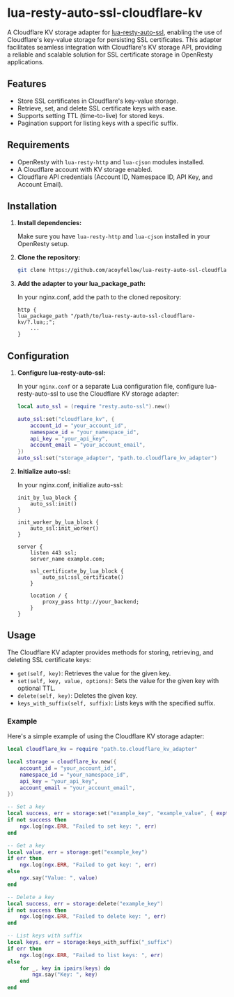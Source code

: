 # lua-resty-auto-ssl-cloudflare-kv

A Cloudflare KV storage adapter for [lua-resty-auto-ssl](https://github.com/auto-ssl/lua-resty-auto-ssl), enabling the use of Cloudflare's key-value storage for persisting SSL certificates. This adapter facilitates seamless integration with Cloudflare's KV storage API, providing a reliable and scalable solution for SSL certificate storage in OpenResty applications.

## Features

- Store SSL certificates in Cloudflare's key-value storage.
- Retrieve, set, and delete SSL certificate keys with ease.
- Supports setting TTL (time-to-live) for stored keys.
- Pagination support for listing keys with a specific suffix.

## Requirements

- OpenResty with `lua-resty-http` and `lua-cjson` modules installed.
- A Cloudflare account with KV storage enabled.
- Cloudflare API credentials (Account ID, Namespace ID, API Key, and Account Email).

## Installation

1. **Install dependencies:**

   Make sure you have `lua-resty-http` and `lua-cjson` installed in your OpenResty setup.

2. **Clone the repository:**

   ```sh
   git clone https://github.com/acoyfellow/lua-resty-auto-ssl-cloudflare-kv.git
   ```
   
 3. **Add the adapter to your lua_package_path:**
    
    In your nginx.conf, add the path to the cloned repository:
    ```nginx
    http {
    lua_package_path "/path/to/lua-resty-auto-ssl-cloudflare-kv/?.lua;;";
        ...
    }
    ```

## Configuration

1. **Configure lua-resty-auto-ssl:**

   In your `nginx.conf` or a separate Lua configuration file, configure lua-resty-auto-ssl to use the Cloudflare KV storage adapter:

   ```lua
   local auto_ssl = (require "resty.auto-ssl").new()

   auto_ssl:set("cloudflare_kv", {
       account_id = "your_account_id",
       namespace_id = "your_namespace_id",
       api_key = "your_api_key",
       account_email = "your_account_email",
   })
   auto_ssl:set("storage_adapter", "path.to.cloudflare_kv_adapter")
   ```
   
2. **Initialize auto-ssl:**
    
    In your nginx.conf, initialize auto-ssl:
    ```
    init_by_lua_block {
        auto_ssl:init()
    }

    init_worker_by_lua_block {
        auto_ssl:init_worker()
    }

    server {
        listen 443 ssl;
        server_name example.com;

        ssl_certificate_by_lua_block {
            auto_ssl:ssl_certificate()
        }

        location / {
            proxy_pass http://your_backend;
        }
    }
    ```
## Usage

The Cloudflare KV adapter provides methods for storing, retrieving, and deleting SSL certificate keys:

- `get(self, key)`: Retrieves the value for the given key.
- `set(self, key, value, options)`: Sets the value for the given key with optional TTL.
- `delete(self, key)`: Deletes the given key.
- `keys_with_suffix(self, suffix)`: Lists keys with the specified suffix.

### Example

Here's a simple example of using the Cloudflare KV storage adapter:

```lua
local cloudflare_kv = require "path.to.cloudflare_kv_adapter"

local storage = cloudflare_kv.new({
    account_id = "your_account_id",
    namespace_id = "your_namespace_id",
    api_key = "your_api_key",
    account_email = "your_account_email",
})

-- Set a key
local success, err = storage:set("example_key", "example_value", { exptime = 3600 })
if not success then
    ngx.log(ngx.ERR, "Failed to set key: ", err)
end

-- Get a key
local value, err = storage:get("example_key")
if err then
    ngx.log(ngx.ERR, "Failed to get key: ", err)
else
    ngx.say("Value: ", value)
end

-- Delete a key
local success, err = storage:delete("example_key")
if not success then
    ngx.log(ngx.ERR, "Failed to delete key: ", err)
end

-- List keys with suffix
local keys, err = storage:keys_with_suffix("_suffix")
if err then
    ngx.log(ngx.ERR, "Failed to list keys: ", err)
else
    for _, key in ipairs(keys) do
        ngx.say("Key: ", key)
    end
end
```
